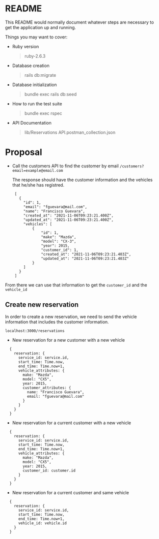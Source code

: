 # README

This README would normally document whatever steps are necessary to get the
application up and running.

Things you may want to cover:

- Ruby version

  > ruby-2.6.3

- Database creation

  > rails db:migrate

- Database initialization

  > bundle exec rails db:seed

- How to run the test suite

  > bundle exec rspec

- API Documentation
  > lib/Reservations API.postman_collection.json

# Proposal

- Call the customers API to find the customer by email
  `/customers?email=example@email.com`

  The response should have the customer information and the vehicles that he/she has registred.

  ```
   [
     {
       "id": 1,
       "email": "fguevara@mail.com",
       "name": "Francisco Guevara",
       "created_at": "2021-11-06T09:23:21.400Z",
       "updated_at": "2021-11-06T09:23:21.400Z",
       "vehicles": [
           {
               "id": 1,
               "make": "Mazda",
               "model": "CX-3",
               "year": 2015,
               "customer_id": 1,
               "created_at": "2021-11-06T09:23:21.403Z",
               "updated_at": "2021-11-06T09:23:21.403Z"
           }
       ]
     }
   ]
  ```

From there we can use that information to get the `customer_id` and the `vehicle_id`

## Create new reservation

In order to create a new reservation, we need to send the vehicle information that includes the customer information.

`localhost:3000/reservations`

- New reservation for a new customer with a new vehicle

```
  {
    reservation: {
      service_id: service.id,
      start_time: Time.now,
      end_time: Time.now+1,
      vehicle_attributes: {
        make: "Mazda",
        model: "CX5",
        year: 2015,
        customer_attributes: {
          name: "Francisco Guevara",
          email: "fguevara@mail.com"
        }
      }
    }
  }
```

- New reservation for a current customer with a new vehicle

```
  {
    reservation: {
      service_id: service.id,
      start_time: Time.now,
      end_time: Time.now+1,
      vehicle_attributes: {
        make: "Mazda",
        model: "CX5",
        year: 2015,
        customer_id: customer.id
      }
    }
  }
```

- New reservation for a current customer and same vehicle

```
  {
    reservation: {
      service_id: service.id,
      start_time: Time.now,
      end_time: Time.now+1,
      vehicle_id: vehicle.id
    }
  }
```
